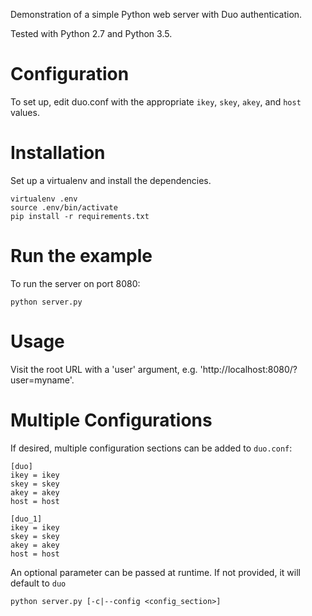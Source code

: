 Demonstration of a simple Python web server with Duo authentication.

Tested with Python 2.7 and Python 3.5.

# Configuration

To set up, edit duo.conf with the appropriate `ikey`, `skey`, `akey`, and
`host` values.

# Installation

Set up a virtualenv and install the dependencies.

```
virtualenv .env
source .env/bin/activate
pip install -r requirements.txt
```
# Run the example

To run the server on port 8080:

    python server.py

# Usage

Visit the root URL with a 'user' argument, e.g.
'http://localhost:8080/?user=myname'.

# Multiple Configurations
If desired, multiple configuration sections can be added to `duo.conf`:

```
[duo]
ikey = ikey
skey = skey
akey = akey
host = host

[duo_1]
ikey = ikey
skey = skey
akey = akey
host = host
```

An optional parameter can be passed at runtime. If not provided, it will default to `duo`

    python server.py [-c|--config <config_section>]


